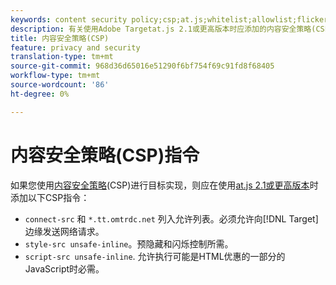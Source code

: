 ```yaml
---
keywords: content security policy;csp;at.js;whitelist;allowlist;flicker;pre-hide;pre-hiding;prehiding
description: 有关使用Adobe Targetat.js 2.1或更高版本时应添加的内容安全策略(CSP)指令的信息。
title: 内容安全策略(CSP)
feature: privacy and security
translation-type: tm+mt
source-git-commit: 968d36d65016e51290f6bf754f69c91fd8f68405
workflow-type: tm+mt
source-wordcount: '86'
ht-degree: 0%

---
```



# 内容安全策略(CSP)指令

如果您使用[内容安全策略](https://en.wikipedia.org/wiki/Content_Security_Policy)(CSP)进行目标实现，则应在使用[at.js 2.1或更高版本](/help/c-implementing-target/c-implementing-target-for-client-side-web/target-atjs-versions.md)时添加以下CSP指令：

* `connect-src` 和 `*.tt.omtrdc.net` 列入允许列表。必须允许向[!DNL Target]边缘发送网络请求。
* `style-src unsafe-inline`。预隐藏和闪烁控制所需。
* `script-src unsafe-inline`.  允许执行可能是HTML优惠的一部分的JavaScript时必需。
